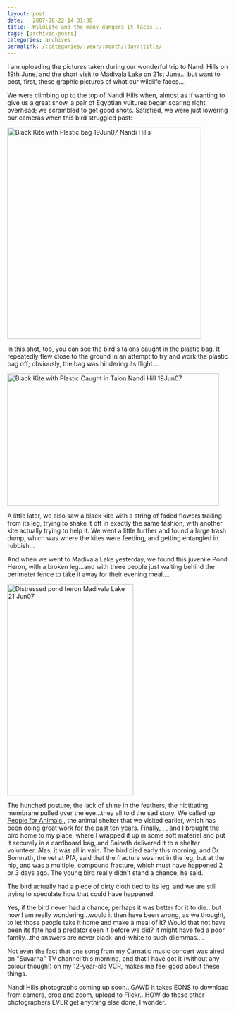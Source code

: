```yaml
---
layout: post
date:	2007-06-22 14:31:00
title:  Wildlife and the many dangers it faces...
tags: [archived-posts]
categories: archives
permalink: /:categories/:year/:month/:day/:title/
---
```

I am uploading the pictures taken during our wonderful trip to Nandi Hills on 19th June, and the short visit to Madivala Lake on 21st June... but want to post, first, these graphic pictures of what our wildlife faces....

We were climbing up to the top of Nandi Hills when, almost as if wanting to give us a great show, a pair of Egyptian vultures began soaring right overhead; we scrambled to get good shots. Satisfied, we were just lowering our cameras when this bird struggled past:

<a href="http://www.flickr.com/photos/8533057@N07/587411236/" title="Photo Sharing"><img src="http://farm2.static.flickr.com/1319/587411236_6b5c100e19_o.jpg" width="440" height="480" alt="Black Kite with Plastic bag 19Jun07 Nandi Hills" /></a>

In this shot, too, you can see the bird's talons caught in the plastic bag. It repeatedly flew close to the ground in an attempt to try and work the plastic bag off; obviously, the bag was hindering its flight...

<a href="http://www.flickr.com/photos/8533057@N07/587407554/" title="Photo Sharing"><img src="http://farm2.static.flickr.com/1309/587407554_2d62bf8177_o.jpg" width="480" height="300" alt="Black Kite with Plastic Caught in Talon Nandi Hill 19Jun07" /></a>


A little later, we also saw a black kite with a string of faded flowers trailing from its leg, trying to shake it off in exactly the same fashion, with another kite actually trying to help it. We went a little further and found a large trash dump, which was where the kites were feeding, and getting entangled in rubbish...


And when we went to Madivala Lake yesterday, we found this juvenile Pond Heron, with a broken leg...and with three people just waiting behind the perimeter fence to take it away for their evening meal....

<a href="http://www.flickr.com/photos/8533057@N07/587117827/" title="Photo Sharing"><img src="http://farm2.static.flickr.com/1291/587117827_6e20d9ee03_o.jpg" width="286" height="480" alt="Distressed pond heron Madivala Lake 21 Jun07" /></a>

The hunched posture, the lack of shine in the feathers, the nictitating membrane pulled over the eye...they all told the sad story. We called up
<a href="http://www.pfabangalore.org/www.pfabangalore.org/activities.html"> People for Animals </a>, the animal shelter that we visited earlier, which has been doing great work for the past ten years. Finally, <LJ user="sainath">, <LJ user="sanath">, and I brought the bird home to my place, where I wrapped it up in some soft material and put it securely in a cardboard bag, and Sainath delivered it to a shelter volunteer. Alas, it was all in vain. The bird died early this morning, and Dr Somnath, the vet at PfA, said that the fracture was not in the leg, but at the hip, and was a multiple, compound fracture, which must have happened 2 or 3 days ago. The young bird really didn't stand a chance, he said.

The bird actually had a piece of dirty cloth tied to its leg, and we are still trying to speculate how that could have happened.

Yes, if the bird never had a chance, perhaps it was better for it to die...but now I am really wondering...would it then have been wrong, as we thought, to let those people take it home and make a meal of it? Would that not have been its fate had a predator seen it before we did? It might have fed a poor family...the answers are never black-and-white to such dilemmas....

Not even the fact that one song from  my Carnatic music concert was aired on "Suvarna" TV channel this morning, and that I have got it (without any colour though!) on my 12-year-old VCR, makes me feel good about these things.


Nandi Hills photographs coming up soon...GAWD it takes EONS to download from camera, crop and zoom, upload to Flickr...HOW do these other photographers EVER get anything else done, I wonder.
